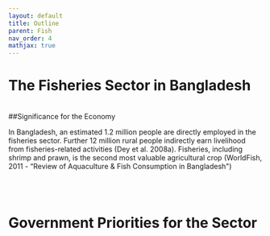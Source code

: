 ```yaml
---
layout: default
title: Outline
parent: Fish
nav_order: 4
mathjax: true
---
```


# The Fisheries Sector in Bangladesh
<br>
##Significance for the Economy


In Bangladesh, an estimated 1.2 million people are directly employed in the fisheries sector. Further 12 million rural people indirectly earn livelihood from fisheries-related activities (Dey et al. 2008a). Fisheries, including shrimp and prawn, is the second most valuable agricultural crop (WorldFish, 2011 - “Review of Aquaculture & Fish Consumption in Bangladesh")


<br> <br> 

# Government Priorities for the Sector
